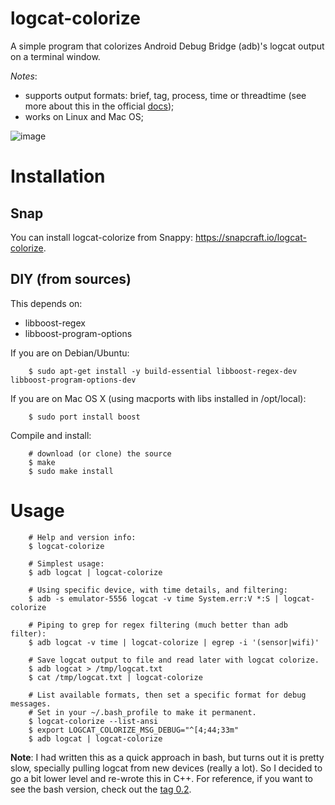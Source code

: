# logcat-colorize

A simple program that colorizes Android Debug Bridge (adb)'s logcat output on a terminal window.

*Notes*:

  - supports output formats: brief, tag, process, time or threadtime (see more about this in the official [docs][1]);
  - works on Linux and Mac OS;

![image][2]

# Installation

## Snap

You can install logcat-colorize from Snappy: https://snapcraft.io/logcat-colorize.


## DIY (from sources)

This depends on:

  * libboost-regex
  * libboost-program-options

If you are on Debian/Ubuntu:
    
        $ sudo apt-get install -y build-essential libboost-regex-dev libboost-program-options-dev

If you are on Mac OS X (using macports with libs installed in /opt/local):

        $ sudo port install boost

Compile and install:

        # download (or clone) the source
        $ make
        $ sudo make install

# Usage

        # Help and version info:
        $ logcat-colorize
        
        # Simplest usage:
        $ adb logcat | logcat-colorize
        
        # Using specific device, with time details, and filtering:
        $ adb -s emulator-5556 logcat -v time System.err:V *:S | logcat-colorize
        
        # Piping to grep for regex filtering (much better than adb filter):
        $ adb logcat -v time | logcat-colorize | egrep -i '(sensor|wifi)'

        # Save logcat output to file and read later with logcat colorize.
        $ adb logcat > /tmp/logcat.txt
        $ cat /tmp/logcat.txt | logcat-colorize
        
        # List available formats, then set a specific format for debug messages.
        # Set in your ~/.bash_profile to make it permanent.
        $ logcat-colorize --list-ansi
        $ export LOGCAT_COLORIZE_MSG_DEBUG="^[4;44;33m"
        $ adb logcat | logcat-colorize

**Note**: I had written this as a quick approach in bash, but turns out it is pretty slow, specially pulling logcat from new devices (really a lot). So I decided to go a bit lower level and re-wrote this in C++. For reference, if you want to see the bash version, check out the [tag 0.2][3].


[1]: http://developer.android.com/tools/debugging/debugging-log.html#outputFormat
[2]: https://github.com/carlonluca/logcat-colorize/blob/master/extras/shot.png
[3]: https://bitbucket.org/brunobraga/logcat-colorize/src/8a17155d0d7c29c19130695d7a699e83830456ce?at=0.2
[4]: https://github.com/mbrubeck/android-completion
